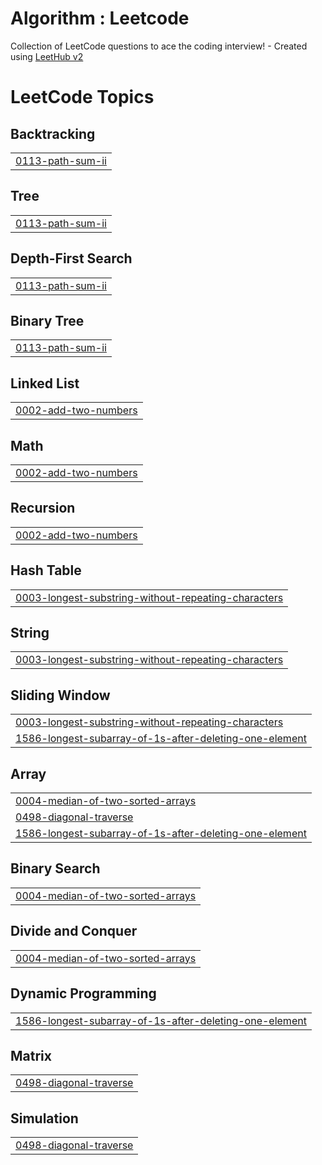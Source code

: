 # Algorithm : Leetcode
Collection of LeetCode questions to ace the coding interview! - Created using [LeetHub v2](https://github.com/arunbhardwaj/LeetHub-2.0)

<!---LeetCode Topics Start-->
# LeetCode Topics
## Backtracking
|  |
| ------- |
| [0113-path-sum-ii](https://github.com/kangsumin2ya/Algorithm_Leetcode/tree/master/0113-path-sum-ii) |
## Tree
|  |
| ------- |
| [0113-path-sum-ii](https://github.com/kangsumin2ya/Algorithm_Leetcode/tree/master/0113-path-sum-ii) |
## Depth-First Search
|  |
| ------- |
| [0113-path-sum-ii](https://github.com/kangsumin2ya/Algorithm_Leetcode/tree/master/0113-path-sum-ii) |
## Binary Tree
|  |
| ------- |
| [0113-path-sum-ii](https://github.com/kangsumin2ya/Algorithm_Leetcode/tree/master/0113-path-sum-ii) |
## Linked List
|  |
| ------- |
| [0002-add-two-numbers](https://github.com/kangsumin2ya/Algorithm_Leetcode/tree/master/0002-add-two-numbers) |
## Math
|  |
| ------- |
| [0002-add-two-numbers](https://github.com/kangsumin2ya/Algorithm_Leetcode/tree/master/0002-add-two-numbers) |
## Recursion
|  |
| ------- |
| [0002-add-two-numbers](https://github.com/kangsumin2ya/Algorithm_Leetcode/tree/master/0002-add-two-numbers) |
## Hash Table
|  |
| ------- |
| [0003-longest-substring-without-repeating-characters](https://github.com/kangsumin2ya/Algorithm_Leetcode/tree/master/0003-longest-substring-without-repeating-characters) |
## String
|  |
| ------- |
| [0003-longest-substring-without-repeating-characters](https://github.com/kangsumin2ya/Algorithm_Leetcode/tree/master/0003-longest-substring-without-repeating-characters) |
## Sliding Window
|  |
| ------- |
| [0003-longest-substring-without-repeating-characters](https://github.com/kangsumin2ya/Algorithm_Leetcode/tree/master/0003-longest-substring-without-repeating-characters) |
| [1586-longest-subarray-of-1s-after-deleting-one-element](https://github.com/kangsumin2ya/Algorithm_Leetcode/tree/master/1586-longest-subarray-of-1s-after-deleting-one-element) |
## Array
|  |
| ------- |
| [0004-median-of-two-sorted-arrays](https://github.com/kangsumin2ya/Algorithm_Leetcode/tree/master/0004-median-of-two-sorted-arrays) |
| [0498-diagonal-traverse](https://github.com/kangsumin2ya/Algorithm_Leetcode/tree/master/0498-diagonal-traverse) |
| [1586-longest-subarray-of-1s-after-deleting-one-element](https://github.com/kangsumin2ya/Algorithm_Leetcode/tree/master/1586-longest-subarray-of-1s-after-deleting-one-element) |
## Binary Search
|  |
| ------- |
| [0004-median-of-two-sorted-arrays](https://github.com/kangsumin2ya/Algorithm_Leetcode/tree/master/0004-median-of-two-sorted-arrays) |
## Divide and Conquer
|  |
| ------- |
| [0004-median-of-two-sorted-arrays](https://github.com/kangsumin2ya/Algorithm_Leetcode/tree/master/0004-median-of-two-sorted-arrays) |
## Dynamic Programming
|  |
| ------- |
| [1586-longest-subarray-of-1s-after-deleting-one-element](https://github.com/kangsumin2ya/Algorithm_Leetcode/tree/master/1586-longest-subarray-of-1s-after-deleting-one-element) |
## Matrix
|  |
| ------- |
| [0498-diagonal-traverse](https://github.com/kangsumin2ya/Algorithm_Leetcode/tree/master/0498-diagonal-traverse) |
## Simulation
|  |
| ------- |
| [0498-diagonal-traverse](https://github.com/kangsumin2ya/Algorithm_Leetcode/tree/master/0498-diagonal-traverse) |
<!---LeetCode Topics End-->